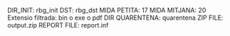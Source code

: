 DIR_INIT: rbg_init
DST: rbg_dst
MIDA PETITA: 17
MIDA MITJANA: 20
Extensio filtrada: bin o exe o pdf
DIR QUARENTENA: quarentena
ZIP FILE: output.zip
REPORT FILE: report.inf
